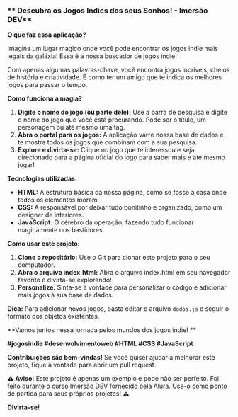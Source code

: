 ### ** Descubra os Jogos Indies dos seus Sonhos! - Imersão DEV**

**O que faz essa aplicação?**

Imagina um lugar mágico onde você pode encontrar os jogos indie mais legais da galáxia!  Essa é a nossa buscador de jogos indie! 

Com apenas algumas palavras-chave, você encontra jogos incríveis, cheios de história e criatividade. É como ter um amigo que te indica os melhores jogos para passar o tempo. 

**Como funciona a magia?**

1. **Digite o nome do jogo (ou parte dele):** Use a barra de pesquisa e digite o nome do jogo que você está procurando. Pode ser o título, um personagem ou até mesmo uma tag.
2. **Abra o portal para os jogos:** A aplicação varre nossa base de dados e te mostra todos os jogos que combinam com a sua pesquisa.
3. **Explore e divirta-se:** Clique no jogo que te interessou e seja direcionado para a página oficial do jogo para saber mais e até mesmo jogar! 

**Tecnologias utilizadas:**

* **HTML:** A estrutura básica da nossa página, como se fosse a casa onde todos os elementos moram. 
* **CSS:** A responsável por deixar tudo bonitinho e organizado, como um designer de interiores. 
* **JavaScript:** O cérebro da operação, fazendo tudo funcionar magicamente nos bastidores. 

**Como usar este projeto:**

1. **Clone o repositório:** Use o Git para clonar este projeto para o seu computador.
2. **Abra o arquivo index.html:** Abra o arquivo index.html em seu navegador favorito e divirta-se explorando!
3. **Personalize:** Sinta-se à vontade para personalizar o código e adicionar mais jogos à sua base de dados.

**Dica:** Para adicionar novos jogos, basta editar o arquivo `dados.js` e seguir o formato dos objetos existentes.

**Vamos juntos nessa jornada pelos mundos dos jogos indie! **

**#jogosindie #desenvolvimentoweb #HTML #CSS #JavaScript**

**Contribuições são bem-vindas!**  Se você quiser ajudar a melhorar este projeto, fique à vontade para abrir um pull request.

**⚠️ Aviso:** Este projeto é apenas um exemplo e pode não ser perfeito. Foi feito durante o curso Imersão DEV fornecido pela Alura. Use-o como ponto de partida para seus próprios projetos! ⚠️

**Divirta-se!**
